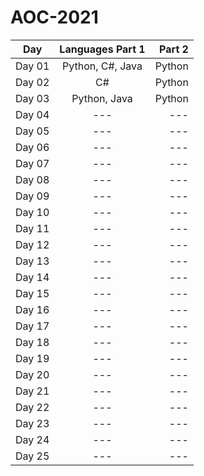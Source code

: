 # AOC-2021

| Day        | Languages Part 1          |  Part 2|
| ------------- |:-------------:         | -----:|
| Day 01         | Python, C#, Java      | Python |
| Day 02         |  C#                   | Python |
| Day 03         | Python, Java          | Python|
| Day 04         | ---                   | ---|
| Day 05         | ---                   | ---|
| Day 06         | ---                   | ---|
| Day 07         | ---                   | ---|
| Day 08         | ---                   | ---|
| Day 09         | ---                   | ---|
| Day 10         | ---                   | ---|
| Day 11         | ---                   | ---|
| Day 12         | ---                   | ---|
| Day 13         | ---                   | ---|
| Day 14         | ---                   | ---|
| Day 15         | ---                   | ---|
| Day 16         | ---                   | ---|
| Day 17         | ---                   | ---|
| Day 18         |---                    | ---|
| Day 19         | ---                   | ---|
| Day 20         | ---                   | ---|
| Day 21         | ---                   | ---|
| Day 22         | ---                   | ---|
| Day 23         | ---                   | ---|
| Day 24         | ---                   | ---|
| Day 25         | ---                   | ---|
